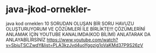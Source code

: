 # java-jkod-ornekler-
java kod orneklerı
 10 SORUDAN OLUŞAN BİR SORU HAVUZU OLUŞTURUYORUM VE ÇÖZÜMLERİ İLE BİRLİKTE!!!
 ÇÖZÜMLERİNİ ANLAMAK İÇİN YOUTUBE KANALIMDA(KOD BİLİMİ) ANLATARAK DA ANLAYABİLİRSİNİZ
 https://www.youtube.com/watch?v=SbiuTSCZwdY&list=PLA3kzJvd4uoYggzig1oVaKMd37P9S26zV
 
